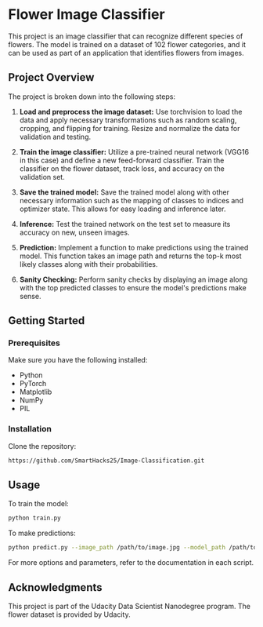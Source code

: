 # Flower Image Classifier

This project is an image classifier that can recognize different species of flowers. The model is trained on a dataset of 102 flower categories, and it can be used as part of an application that identifies flowers from images.

## Project Overview

The project is broken down into the following steps:

1. **Load and preprocess the image dataset:** Use torchvision to load the data and apply necessary transformations such as random scaling, cropping, and flipping for training. Resize and normalize the data for validation and testing.

2. **Train the image classifier:** Utilize a pre-trained neural network (VGG16 in this case) and define a new feed-forward classifier. Train the classifier on the flower dataset, track loss, and accuracy on the validation set.

3. **Save the trained model:** Save the trained model along with other necessary information such as the mapping of classes to indices and optimizer state. This allows for easy loading and inference later.

4. **Inference:** Test the trained network on the test set to measure its accuracy on new, unseen images.

5. **Prediction:** Implement a function to make predictions using the trained model. This function takes an image path and returns the top-k most likely classes along with their probabilities.

6. **Sanity Checking:** Perform sanity checks by displaying an image along with the top predicted classes to ensure the model's predictions make sense.

## Getting Started

### Prerequisites

Make sure you have the following installed:

- Python
- PyTorch
- Matplotlib
- NumPy
- PIL

### Installation

Clone the repository:

```bash
https://github.com/SmartHacks25/Image-Classification.git
```

## Usage
To train the model:

```bash
python train.py
```

To make predictions:

```bash
python predict.py --image_path /path/to/image.jpg --model_path /path/to/checkpoint.pth
```

For more options and parameters, refer to the documentation in each script.

## Acknowledgments
This project is part of the Udacity Data Scientist Nanodegree program.
The flower dataset is provided by Udacity.